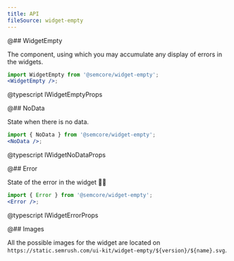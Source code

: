 ```yaml
---
title: API
fileSource: widget-empty
---
```


@## WidgetEmpty

The component, using which you may accumulate any display of errors in the widgets.

```jsx
import WidgetEmpty from '@semcore/widget-empty';
<WidgetEmpty />;
```

@typescript IWidgetEmptyProps

@## NoData

State when there is no data.

```jsx
import { NoData } from '@semcore/widget-empty';
<NoData />;
```

@typescript IWidgetNoDataProps

@## Error

State of the error in the widget 🤷‍♂️

```jsx
import { Error } from '@semcore/widget-empty';
<Error />;
```

@typescript IWidgetErrorProps

@## Images

All the possible images for the widget are located on `https://static.semrush.com/ui-kit/widget-empty/${version}/${name}.svg`.
